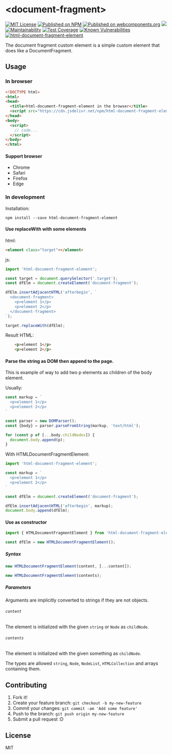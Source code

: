 # &lt;document-fragment&gt;

[![MIT License](http://img.shields.io/badge/license-MIT-blue.svg?style=flat)](LICENSE) [![Published on NPM](https://img.shields.io/npm/v/html-document-fragment-element.svg)](https://www.npmjs.com/package/html-document-fragment-element) [![Published on webcomponents.org](https://img.shields.io/badge/webcomponents.org-published-blue.svg)](https://www.webcomponents.org/element/html-document-fragment-element) [![](https://data.jsdelivr.com/v1/package/npm/html-document-fragment-element/badge)](https://www.jsdelivr.com/package/npm/html-document-fragment-element) [![Maintainability](https://api.codeclimate.com/v1/badges/de7f3242b44531ac8fa7/maintainability)](https://codeclimate.com/github/heppokofrontend/html-document-fragment-element/maintainability) [![Test Coverage](https://api.codeclimate.com/v1/badges/de7f3242b44531ac8fa7/test_coverage)](https://codeclimate.com/github/heppokofrontend/html-document-fragment-element/test_coverage) [![Known Vulnerabilities](https://snyk.io/package/npm/html-document-fragment-element/badge.svg)](https://snyk.io/package/npm/html-document-fragment-element)
 [![html-document-fragment-element](https://snyk.io/advisor/npm-package/html-document-fragment-element/badge.svg)](https://snyk.io/advisor/npm-package/html-document-fragment-element)


The document fragment custom element is a simple custom element that does like a DocumentFragment.

## Usage

### In browser

```html
<!DOCTYPE html>
<html>
<head>
  <title>html-document-fragment-element in the browser</title>
  <script src="https://cdn.jsdelivr.net/npm/html-document-fragment-element@0.2.5/lib/index.min.js"></script>
</head>
<body>
  <script>
    // code...
  </script>
</body>
</html>
```

#### Support browser

- Chrome
- Safari
- Firefox
- Edge

### In development

Installation:

```shell
npm install --save html-document-fragment-element
```
#### Use replaceWith with some elements

html:

```html
<element class="target"></element>
```

js:

```javascript
import 'html-document-fragment-element';

const target = document.querySelector('.target');
const dfElm = document.createElement('document-fragment');

dfElm.insertAdjacentHTML('afterbegin', `
  <document-fragment>
    <p>element 1</p>
    <p>element 2</p>
  </document-fragment>
`);

target.replaceWith(dfElm);
```

Result HTML:

```html
    <p>element 1</p>
    <p>element 2</p>
```

#### Parse the string as DOM then append to the page.

This is example of way to add two p elements as children of the body element.

Usually:

```javascript
const markup = `
  <p>element 1</p>
  <p>element 2</p>
`

const parser = new DOMParser();
const {body} = parser.parseFromString(markup, 'text/html');

for (const p of [...body.childNodes]) {
  document.body.append(p);
}
```

With HTMLDocumentFragmentElement:

```javascript
import 'html-document-fragment-element';

const markup = `
  <p>element 1</p>
  <p>element 2</p>
`

const dfElm = document.createElement('document-fragment');

dfElm.insertAdjacentHTML('afterbegin', markup);
document.body.append(dfElm);
```

#### Use as constructor 

```js
import { HTMLDocumentFragmentElement } from 'html-document-fragment-element';

const dfElm = new HTMLDocumentFragmentElement();
```

##### Syntax

```javascript
new HTMLDocumentFragmentElement(content, [...content]);

new HTMLDocumentFragmentElement(contents);
```

##### Parameters

Arguments are implicitly converted to strings if they are not objects.

###### `content`

The element is initialized with the given `string` or `Node` as `childNode`.

###### `contents`

The element is initialized with the given something as `childNode`.

The types are allowed `string`, `Node`, `NodeList`, `HTMLCollection` and arrays containing them.

## Contributing

1. Fork it!
2. Create your feature branch: `git checkout -b my-new-feature`
3. Commit your changes: `git commit -am 'Add some feature'`
4. Push to the branch: `git push origin my-new-feature`
5. Submit a pull request :D

## License

MIT
